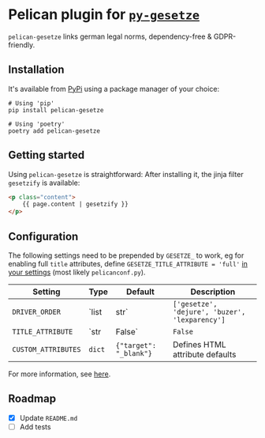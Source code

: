 # Pelican plugin for [`py-gesetze`](https://codeberg.org/S1SYPHOS/py-gesetze)

`pelican-gesetze` links german legal norms, dependency-free & GDPR-friendly.


## Installation

It's available from [PyPi](https://pypi.org/project/pelican-gesetze) using a package manager of your choice:

```text
# Using 'pip'
pip install pelican-gesetze

# Using 'poetry'
poetry add pelican-gesetze
```


## Getting started

Using `pelican-gesetze` is straightforward: After installing it, the jinja filter `gesetzify` is available:

```html
<p class="content">
    {{ page.content | gesetzify }}
</p>
```


## Configuration

The following settings need to be prepended by `GESETZE_` to work, eg for enabling full `title` attributes, define `GESETZE_TITLE_ATTRIBUTE = 'full'` [in your settings](https://docs.getpelican.com/en/latest/settings.html#settings) (most likely `pelicanconf.py`).


| Setting             | Type        | Default                                        | Description                                    |
| ------------------- | ----------- | ---------------------------------------------- | ---------------------------------------------- |
| `DRIVER_ORDER`      | `list|str`  | `['gesetze', 'dejure', 'buzer', 'lexparency']` | Controls providers (and their respective order |
| `TITLE_ATTRIBUTE`   | `str|False` | `False`                                        | Controls `title` attribute                     |
| `CUSTOM_ATTRIBUTES` | `dict`      | `{"target": "_blank"}`                         | Defines HTML attribute defaults                |

For more information, see [here](https://codeberg.org/S1SYPHOS/py-gesetze/#configuration).


## Roadmap

- [x] Update `README.md`
- [ ] Add tests
